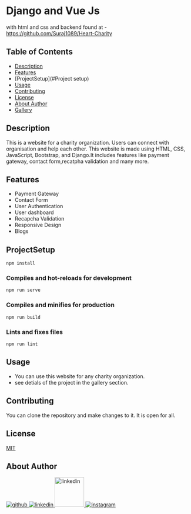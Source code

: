 
# Django and Vue Js

with html and css and backend found at - https://github.com/Suraj1089/Heart-Charity

## Table of Contents

- [Description](#description)
- [Features](#features)
- [ProjectSetup](#Project setup)
- [Usage](#usage)
- [Contributing](#contributing)
- [License](#license)
- [About Author](#about-author)
- [Gallery](#gallery)


## Description

This is a website for a charity organization. Users can connect with organisation and help each other. This website is made using HTML, CSS, JavaScript, Bootstrap, and Django.It includes features like payment gateway, contact form,recatpha validation and many more.

## Features

- Payment Gateway
- Contact Form
- User Authentication
- User dashboard
- Recapcha Validation
- Responsive Design
- Blogs

## ProjectSetup
```
npm install
```

### Compiles and hot-reloads for development
```
npm run serve
```

### Compiles and minifies for production
```
npm run build
```

### Lints and fixes files
```
npm run lint
```

## Usage

- You can use this website for any charity organization.
- see detials of the project in the gallery section.

## Contributing

You can clone the repository and make changes to it. It is open for all.


## License

[MIT](https://choosealicense.com/licenses/mit/)

## About Author

<a href="https://github.com/Suraj1089" target="_blank">
<img src=https://img.shields.io/badge/github-%2324292e.svg?&style=for-the-badge&logo=github&logoColor=white alt=github style="margin-bottom: 5px;" />
</a>

<a href="https://linkedin.com/in/surajpisal" target="_blank">
<img src=https://img.shields.io/badge/linkedin-%231E77B5.svg?&style=for-the-badge&logo=linkedin&logoColor=white alt=linkedin style="margin-bottom: 5px;" />
</a>
<a href="https://surajpisal.netlify.com" target="_blank">
<img src=https://img.shields.io/badge/-Portfolio-red alt=linkedin style="margin-bottom: 5px;width:80px" />
</a>

<a href="https://instagram.com/suraj_pisal9" target="_blank">
<img src=https://img.shields.io/badge/instagram-%23000000.svg?&style=for-the-badge&logo=instagram&logoColor=white alt=instagram style="margin-bottom: 5px;" />
</a>  

